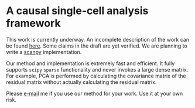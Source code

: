 # A causal single-cell analysis framework
This work is currently underway.
An incomplete description of the work can be found [here](https://github.com/hanbin973/counterfactual_dim_reduction_sc/raw/main/Counterfactual_Dimension_Reduction_and_Feature_Selection.pdf).
Some claims in the draft are yet verified.
We are planning to write a [scanpy](https://scanpy.readthedocs.io/en/stable/) implementation. 

Our method and implementation is extremely fast and efficient.
It fully supports `scipy` `sparse` functionality and never invokes a large dense matrix.
For example, PCA is performed by calculating the covariance matrix of the residual matrix without actually calculating the residual matrix.

Please [e-mail](hanbin973@snu.ac.kr) me if you use our method for your work.
Use it at your own risk.

